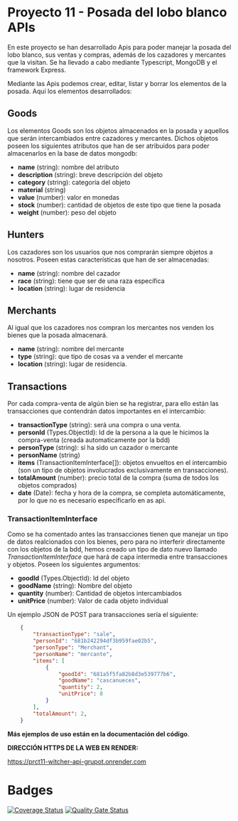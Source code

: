 # Proyecto 11 - Posada del lobo blanco APIs
En este proyecto se han desarrollado Apis para poder manejar la posada del lobo blanco, sus ventas y compras, además de los cazadores y mercantes que la visitan. 
Se ha llevado a cabo mediante Typescript, MongoDB y el framework Express.

Mediante las Apis podemos crear, editar, listar y borrar los elementos de la posada. Aquí los elementos desarrollados: 
## Goods
Los elementos Goods son los objetos almacenados en la posada y aquellos que serán intercambiados entre cazadores y mercantes. Dichos objetos poseen los siguientes atributos que han de ser atribuidos para poder almacenarlos en la base de datos mongodb: 
- **name** (string): nombre del atributo
- **description** (string): breve descripción del objeto
- **category** (string): categoría del objeto
- **material** (string)
- **value** (number): valor en monedas
- **stock** (number): cantidad de objetos de este tipo que tiene la posada
- **weight** (number): peso del objeto
## Hunters
Los cazadores son los usuarios que nos comprarán siempre objetos a nosotros. Poseen estas características que han de ser almacenadas: 
- **name** (string): nombre del cazador
- **race** (string): tiene que ser de una raza específica
- **location** (string): lugar de residencia
## Merchants
Al igual que los cazadores nos compran los mercantes nos venden los bienes que la posada almacenará.
- **name** (string): nombre del mercante
- **type** (string): que tipo de cosas va a vender el mercante
- **location** (string): lugar de residencia.
## Transactions
Por cada compra-venta de algún bien se ha registrar, para ello están las transacciones que contendrán datos importantes en el intercambio: 
- **transactionType** (string): será una compra o una venta.
- **personId** (Types.ObjectId): Id de la persona a la que le hicimos la compra-venta (creada automaticamente por la bdd)
- **personType** (string): si ha sido un cazador o mercante
- **personName** (string)
- **items** (TransactionItemInterface[]): objetos envueltos en el intercambio (son un tipo de objetos involucrados exclusivamente en transacciones).
- **totalAmount** (number): precio total de la compra (suma de todos los objetos comprados)
- **date** (Date): fecha y hora de la compra, se completa automáticamente, por lo que no es necesario especificarlo en as api.
### TransactionItemInterface
Como se ha comentado antes las transacciones tienen que manejar un tipo de datos realcionados con los bienes, pero para no interferir directamente con los objetos de la bdd, hemos creado un tipo de dato nuevo llamado *TransactionItemInterface* que hará de capa intermedia entre transacciones y objetos. Poseen los siguientes argumentos:
-  **goodId** (Types.ObjectId): Id del objeto 
-  **goodName** (string): Nombre del objeto 
-  **quantity** (number): Cantidad de objetos intercambiados
-  **unitPrice** (number): Valor de cada objeto individual

Un ejemplo JSON de POST para transacciones sería el siguiente: 
```JSON
    {
        "transactionType": "sale",
        "personId": "681b242294df3b959fae02b5",
        "personType": "Merchant",
        "personName": "mercante",
        "items": [
            {
                "goodId": "681a5f5fa82b8d3e539777b6",
                "goodName": "cascanueces",
                "quantity": 2,
                "unitPrice": 8
            }
        ],
        "totalAmount": 2,
    }
```

**Más ejemplos de uso están en la documentación del código**.

**DIRECCIÓN HTTPS DE LA WEB EN RENDER:**

https://prct11-witcher-api-grupot.onrender.com

# Badges
[![Coverage Status](https://coveralls.io/repos/github/ULL-ESIT-INF-DSI-2425/prct11-witcher-api-grupot/badge.svg?branch=main)](https://coveralls.io/github/ULL-ESIT-INF-DSI-2425/prct11-witcher-api-grupot?branch=main)
[![Quality Gate Status](https://sonarcloud.io/api/project_badges/measure?project=ULL-ESIT-INF-DSI-2425_prct11-witcher-api-grupot&metric=alert_status)](https://sonarcloud.io/summary/new_code?id=ULL-ESIT-INF-DSI-2425_prct11-witcher-api-grupot)
